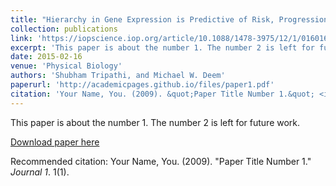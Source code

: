```yaml
---
title: "Hierarchy in Gene Expression is Predictive of Risk, Progression, and Outcome in Adult Acute Myeloid Leukemia"
collection: publications
link: 'https://iopscience.iop.org/article/10.1088/1478-3975/12/1/016016/meta'
excerpt: 'This paper is about the number 1. The number 2 is left for future work.'
date: 2015-02-16
venue: 'Physical Biology'
authors: 'Shubham Tripathi, and Michael W. Deem'
paperurl: 'http://academicpages.github.io/files/paper1.pdf'
citation: 'Your Name, You. (2009). &quot;Paper Title Number 1.&quot; <i>Journal 1</i>. 1(1).'
---
```

This paper is about the number 1. The number 2 is left for future work.

[Download paper here](http://academicpages.github.io/files/paper1.pdf)

Recommended citation: Your Name, You. (2009). "Paper Title Number 1." <i>Journal 1</i>. 1(1).